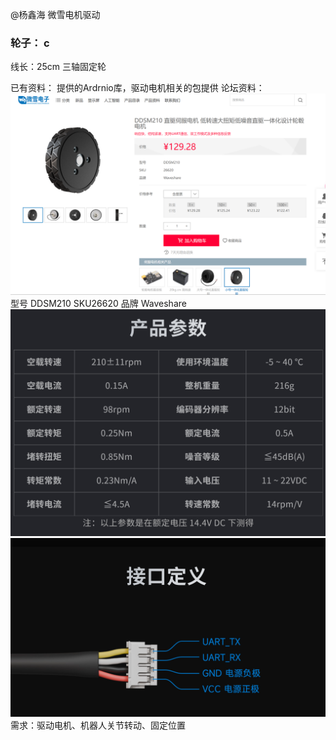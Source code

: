  @杨鑫海 微雪电机驱动
### 轮子： c
线长：25cm
三轴固定轮

已有资料：
    提供的Ardrnio库，驱动电机相关的包提供
论坛资料：
![DDSM210 直驱伺服电机](imageDDSM210%20%E7%9B%B4%E9%A9%B1%E4%BC%BA%E6%9C%8D%E7%94%B5%E6%9C%BA.png)
型号    DDSM210
       SKU26620
品牌   Waveshare
![DDSM210](DDSM210.png)
![DDSM210的具体](DDSM210_1.png)
需求：驱动电机、机器人关节转动、固定位置